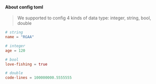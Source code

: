 #### About config toml
> We supported to config 4 kinds of data type: integer, string, bool, double
```toml
# string
name = "RGAA"

# integer
age = 120

# bool
love-fishing = true

# double
code-lines = 100000000.5555555

```